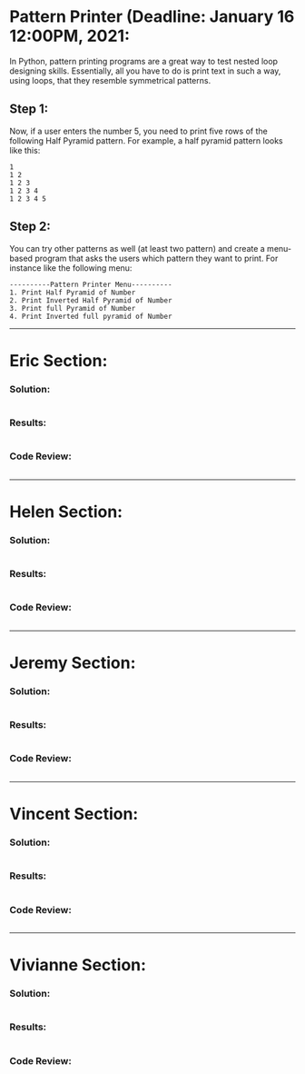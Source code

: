 # Pattern Printer (Deadline: January 16 12:00PM, 2021:

In Python, pattern printing programs are a great way to test nested loop designing skills. Essentially, all you have to do is print text in such a way, using loops, that they resemble symmetrical patterns.

## Step 1:
Now, if a user enters the number 5, you need to print five rows of the following Half Pyramid pattern. 
For example, a half pyramid pattern looks like this:

```
1
1 2
1 2 3
1 2 3 4
1 2 3 4 5 
```

## Step 2:
You can try other patterns as well (at least two pattern) and create a menu-based program that asks the users which pattern they want to print. For instance like the following menu:

```
----------Pattern Printer Menu----------
1. Print Half Pyramid of Number
2. Print Inverted Half Pyramid of Number
3. Print full Pyramid of Number
4. Print Inverted full pyramid of Number
```
----
# Eric Section:
### Solution:
```

```
### Results:
```

```
### Code Review: 
```

```
----
# Helen Section:
### Solution:
```

```
### Results:
```

```
### Code Review: 
```

```
----
# Jeremy Section:
### Solution:
```

```
### Results:
```

```
### Code Review: 
```

```
----
# Vincent Section:
### Solution:
```

```
### Results:
```

```
### Code Review: 
```

```
----
# Vivianne Section:
### Solution:
```

```
### Results:
```

```
### Code Review: 
```

```